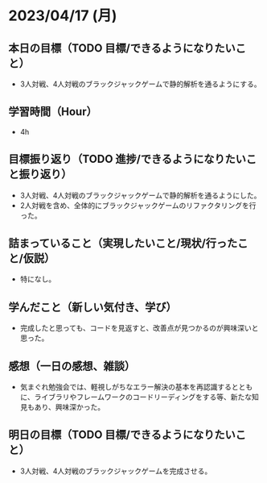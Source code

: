 
# 2023/04/17 (月)

## 本日の目標（TODO 目標/できるようになりたいこと）

- 3人対戦、4人対戦のブラックジャックゲームで静的解析を通るようにする。

## 学習時間（Hour）

- 4h

## 目標振り返り（TODO 進捗/できるようになりたいこと振り返り）

- 3人対戦、4人対戦のブラックジャックゲームで静的解析を通るようにした。
- 2人対戦を含め、全体的にブラックジャックゲームのリファクタリングを行った。

## 詰まっていること（実現したいこと/現状/行ったこと/仮説）

- 特になし。

## 学んだこと（新しい気付き、学び）

- 完成したと思っても、コードを見返すと、改善点が見つかるのが興味深いと思った。

## 感想（一日の感想、雑談）

- 気まぐれ勉強会では、軽視しがちなエラー解決の基本を再認識するとともに、ライブラリやフレームワークのコードリーディングをする等、新たな知見もあり、興味深かった。

## 明日の目標（TODO 目標/できるようになりたいこと）

- 3人対戦、4人対戦のブラックジャックゲームを完成させる。
